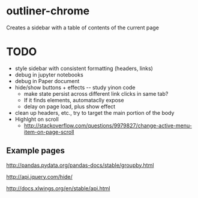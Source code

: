# outliner-chrome

Creates a sidebar with a table of contents of the current page

# TODO

- style sidebar with consistent formatting (headers, links)
- debug in jupyter notebooks
- debug in Paper document
- hide/show buttons + effects -- study yinon code
    + make state persist across different link clicks in same tab?
    + If it finds elements, automataclly expose
    + delay on page load, plus show effect
- clean up headers, etc., try to target the main portion of the body
- Highlght on scroll
    + http://stackoverflow.com/questions/9979827/change-active-menu-item-on-page-scroll

## Example pages

http://pandas.pydata.org/pandas-docs/stable/groupby.html

http://api.jquery.com/hide/

http://docs.xlwings.org/en/stable/api.html

